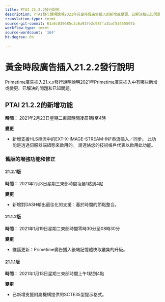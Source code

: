 ```yaml
---
title: PTAI 21.2.2發行說明
description: PTAI發行說明說明2021年黃金時段廣告插入的新增或變更、已解決和已知問題。
translation-type: tm+mt
source-git-commit: 61a6c039685c3c6a937e2c98ffa3baf51455507b
workflow-type: tm+mt
source-wordcount: '164'
ht-degree: 0%

---
```



# 黃金時段廣告插入21.2.2發行說明

Primetime廣告插入21.x.x發行說明說明2021年Primetime廣告插入中有哪些新增或變更、已解決的問題和已知問題。

## PTAI 21.2.2的新增功能

**時間：** 2021年2月23日星期二東部時間凌晨1時至4時

**變更**

* 新增支援HLS串流中的EXT-X-IMAGE-STREAM-INF串流插入／同步。 此功能是透過伺服器端組態來啟用的。 請連絡您的技術帳戶代表以啟用此功能。

### 舊版的增強功能和修正

#### 21.2.1版

**時間：** 2021年2月3日星期三東部時間凌晨1點到4點

**變更**

* 新增對DASH輸出最佳化的支援：基於時間的節點整合。

#### 21.1.2版

**時間：** 2021年1月19日星期二東部時間零時30分至08時30分

**變更**

* 維護更新：Primetime廣告插入後端記憶體快取叢集的升級。

#### 21.1.1版

**時間：** 2021年1月13日星期三東部時間上午1點到4點

**變更**

* 已新增支援附屬機構提供的SCTE35型提示格式。